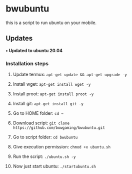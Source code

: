 # bwubuntu
this is a script to run ubuntu on your mobile.
## Updates

**• Updated to ubuntu 20.04**



### Installation steps

1. Update termux: `apt-get update && apt-get upgrade -y`

2. Install wget: `apt-get install wget -y`

3. Install proot: `apt-get install proot -y`

4. Install git: `apt-get install git -y`

5. Go to HOME folder: `cd ~`

6. Download script: `git clone https://github.com/bowgaming/bwubuntu.git`

7. Go to script folder: `cd bwubuntu`

8. Give execution permission: `chmod +x ubuntu.sh`

9. Run the script: `./ubuntu.sh -y`

10. Now just start ubuntu: `./startubuntu.sh`
